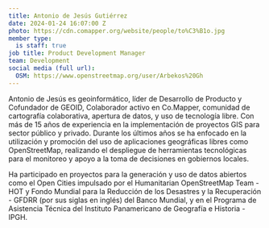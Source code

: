 ```yaml
---
title: Antonio de Jesús Gutiérrez
date: 2024-01-24 16:07:00 Z
photo: https://cdn.comapper.org/website/people/to%C3%B1o.jpg
member type:
  is staff: true
job title: Product Development Manager
team: Development
social media (full url):
  OSM: https://www.openstreetmap.org/user/Arbekos%20Gh
---
```


Antonio de Jesús es geoinformático, líder de Desarrollo de Producto y Cofundador de GEOID, Colaborador activo en Co.Mapper, comunidad de cartografía colaborativa, apertura de datos, y uso de tecnología libre. Con más de 15 años de experiencia en la implementación de proyectos GIS para sector público y privado. Durante los últimos años se ha enfocado en la utilización y promoción del uso de aplicaciones geográficas libres como OpenStreetMap, realizando el despliegue de herramientas tecnológicas para el monitoreo y apoyo a la toma de decisiones en gobiernos locales.

Ha participado en proyectos para la generación y uso de datos abiertos como el Open Cities impulsado por el Humanitarian OpenStreetMap Team - HOT y  Fondo Mundial para la Reducción de los Desastres y la Recuperación - GFDRR (por sus siglas en inglés) del Banco Mundial, y en el Programa de Asistencia Técnica del Instituto Panamericano de Geografía e Historia - IPGH.
